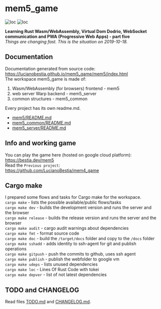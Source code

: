 # mem5_game

![loc](https://img.shields.io/badge/lines_of_Rust_code-4591-success)
![loc](https://img.shields.io/badge/lines_of_comments-1231-informational)

**Learning Rust Wasm/WebAssembly, Virtual Dom Dodrio, WebSocket communication and PWA (Progressive Web Apps) - part five**  
*Things are changing fast. This is the situation on 2019-10-18.*

## Documentation

Documentation generated from source code:  
<https://lucianobestia.github.io/mem5_game/mem5/index.html>  
The workspace mem5_game is made of:  

1. Wasm/WebAssembly (for browsers) frontend - mem5  
2. web server Warp backend - mem5_server  
3. common structures - mem5_common  

Every project has its own readme.md.  

- [mem5/README.md](
https://github.com/LucianoBestia/mem5_game/blob/master/mem5/README.md)  
- [mem5_common/README.md](https://github.com/LucianoBestia/mem5_game/blob/master/mem5_common/README.md)  
- [mem5_server/README.md](https://github.com/LucianoBestia/mem5_game/blob/master/mem5_server/README.md)  

## Info and working game

You can play the game here (hosted on google cloud platform):  
<https://bestia.dev/mem5>  
Read the `Previous project`:  
<https://github.com/LucianoBestia/mem4_game>  

## Cargo make

I prepared some flows and tasks for Cargo make for the workspace.  
`cargo make` - lists the possible available/public flows/tasks  
`cargo make dev` - builds the development version and runs the server and the browser  
`cargo make release` - builds the release version and runs the server and the browser  
`cargo make audit` - cargo audit warnings about dependencies  
`cargo make fmt` - format source code  
`cargo make doc` - build the `/target/docs` folder and copy to the `/docs` folder  
`cargo make sshadd` - adds identity to ssh-agent for git and publish operations  
`cargo make gitpush` - push the commits to github, uses ssh agent  
`cargo make publish` - publish the webfolder to google vm  
`cargo make udeps` - lists unused dependencies  
`cargo make loc` - Lines Of Rust Code with tokei  
`cargo make depver` - list of not latest dependencies  

## TODO and CHANGELOG

Read files [TODO.md](https://github.com/LucianoBestia/mem5_game/blob/master/TODO.md) and [CHANGELOG.md](https://github.com/LucianoBestia/mem5_game/blob/master/CHANGELOG.md).  
